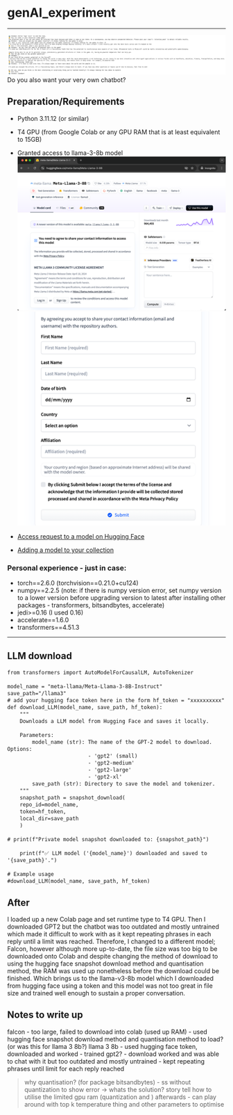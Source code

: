 # genAI_experiment
---
![Chat Example](images/chatINTRO.jpeg)
Do you also want your very own chatbot? 
## Preparation/Requirements
- Python 3.11.12 (or similar)
- T4 GPU (from Google Colab or any GPU RAM that is at least equivalent to 15GB)
- Granted access to llama-3-8b model
![Sign up or login with your account](images/grantAccess1.png)
![Read through community license agreement and fill in details](images/grantAccess2.png)
- [Access request to a model on Hugging Face](https://huggingface.co/docs/hub/en/models-gated)


- [Adding a model to your collection](https://huggingface.co/docs/hub/en/collections)

### Personal experience - just in case:
- torch==2.6.0 (torchvision==0.21.0+cu124)
- numpy==2.2.5 (note: if there is numpy version error, set numpy version to a lower version before upgrading version to latest after installing other packages - transformers, bitsandbytes, accelerate)
- jedi>=0.16 (I used 0.16)
- accelerate==1.6.0
- transformers==4.51.3
---
## LLM download
```from huggingface_hub import snapshot_download
from transformers import AutoModelForCausalLM, AutoTokenizer

model_name = "meta-llama/Meta-Llama-3-8B-Instruct"
save_path="/llama3"
# add your hugging face token here in the form hf_token = "xxxxxxxxxx"
def download_LLM(model_name, save_path, hf_token):
    """
    Downloads a LLM model from Hugging Face and saves it locally.

    Parameters:
        model_name (str): The name of the GPT-2 model to download. Options:
                          - 'gpt2' (small)
                          - 'gpt2-medium'
                          - 'gpt2-large'
                          - 'gpt2-xl'
        save_path (str): Directory to save the model and tokenizer.
    """
    snapshot_path = snapshot_download(
    repo_id=model_name,
    token=hf_token,
    local_dir=save_path
    )

# print(f"Private model snapshot downloaded to: {snapshot_path}")

    print(f"✅ LLM model ('{model_name}') downloaded and saved to '{save_path}'.")

# Example usage
#download_LLM(model_name, save_path, hf_token)
```

## After
I loaded up a new Colab page and set runtime type to T4 GPU. Then I downloaded GPT2 but the chatbot was too outdated and mostly untrained which made it difficult to work with as it kept repeating phrases in each reply until a limit was reached. Therefore, I changed to a different model; Falcon, however although more up-to-date, the file size was too big to be downloaded onto Colab and despite changing the method of download to using the hugging face snapshot download method and quantisation method, the RAM was used up nonetheless before the download could be finished. Which brings us to the llama-v3-8b model which I downloaded from hugging face using a token and this model was not too great in file size and trained well enough to sustain a proper conversation.


## Notes to write up
falcon - too large, failed to download into colab (used up RAM) - used hugging face snapshot download method and quantisation method to load? (or was this for llama 3 8b?)
llama 3 8b - used hugging face token, downloaded and worked - trained
gpt2? - download worked and was able to chat with it but too outdated and mostly untrained - kept repeating phrases until limit for each reply reached
> why quantisation? (for package bitsandbytes) - ss without quantization to show error -> whats the solution? story tell
how to utilise the limited gpu ram (quantization and )
afterwards - can play around with top k temperature thing and other parameters to optimise


